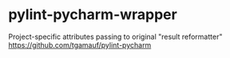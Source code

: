 # pylint-pycharm-wrapper
Project-specific attributes passing to original "result reformatter" https://github.com/tgamauf/pylint-pycharm

